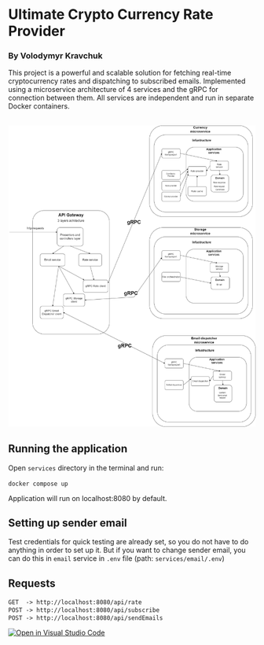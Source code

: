 # Ultimate Crypto Currency Rate Provider
### By Volodymyr Kravchuk

This project is a powerful and scalable solution for fetching real-time cryptocurrency 
rates and dispatching to subscribed emails. Implemented using a microservice architecture of 4 services 
and the gRPC for connection between them. All services are independent and run in separate Docker containers.

<br />
<img src="https://github.com/CalculusEnjoyer/Ultimate-Crypto-Rate-Provider/blob/main/docs/arch.png">
<br />

## Running the application
Open `services` directory in the terminal and run:

```docker compose up```

Application will run on localhost:8080 by default.
## Setting up sender email
Test credentials for quick testing are already set, so you do not have to do anything 
in order to set up it. But if you want to change sender email, you can do this in `email` service
in `.env` file (path: `services/email/.env`)
## Requests

```
GET  -> http://localhost:8080/api/rate
POST -> http://localhost:8080/api/subscribe             
POST -> http://localhost:8080/api/sendEmails
```
[![Open in Visual Studio Code](https://classroom.github.com/assets/open-in-vscode-718a45dd9cf7e7f842a935f5ebbe5719a5e09af4491e668f4dbf3b35d5cca122.svg)](https://classroom.github.com/online_ide?assignment_repo_id=11353472&assignment_repo_type=AssignmentRepo)
